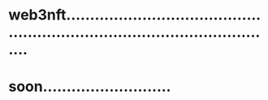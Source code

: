# web3nft..................................................................................................
# soon...........................
